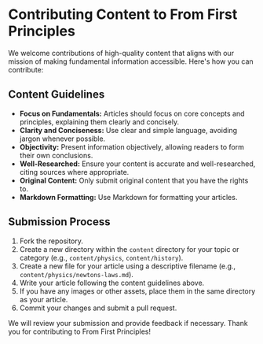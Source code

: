 # Contributing Content to From First Principles

We welcome contributions of high-quality content that aligns with our mission of making fundamental information accessible. Here's how you can contribute:

## Content Guidelines

*   **Focus on Fundamentals:** Articles should focus on core concepts and principles, explaining them clearly and concisely.
*   **Clarity and Conciseness:** Use clear and simple language, avoiding jargon whenever possible.
*   **Objectivity:** Present information objectively, allowing readers to form their own conclusions.
*   **Well-Researched:** Ensure your content is accurate and well-researched, citing sources where appropriate.
*   **Original Content:** Only submit original content that you have the rights to.
*   **Markdown Formatting:** Use Markdown for formatting your articles.

## Submission Process

1.  Fork the repository.
2.  Create a new directory within the `content` directory for your topic or category (e.g., `content/physics`, `content/history`).
3.  Create a new file for your article using a descriptive filename (e.g., `content/physics/newtons-laws.md`).
4.  Write your article following the content guidelines above.
5.  If you have any images or other assets, place them in the same directory as your article.
6.  Commit your changes and submit a pull request.

We will review your submission and provide feedback if necessary. Thank you for contributing to From First Principles!